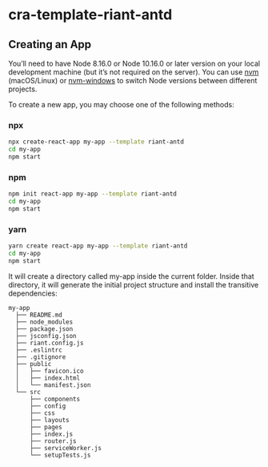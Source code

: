 # cra-template-riant-antd

## Creating an App

You’ll need to have Node 8.16.0 or Node 10.16.0 or later version on your local development machine (but it’s not required on the server). You can use [nvm](https://github.com/nvm-sh/nvm#installation) (macOS/Linux) or [nvm-windows](https://github.com/coreybutler/nvm-windows#node-version-manager-nvm-for-windows) to switch Node versions between different projects.

To create a new app, you may choose one of the following methods:

### npx

```bash
npx create-react-app my-app --template riant-antd
cd my-app
npm start
```

### npm
```bash
npm init react-app my-app --template riant-antd
cd my-app
npm start
```

### yarn
```bash
yarn create react-app my-app --template riant-antd
cd my-app
npm start
```

It will create a directory called my-app inside the current folder.
Inside that directory, it will generate the initial project structure and install the transitive dependencies:

```
my-app
  ├── README.md
  ├── node_modules
  ├── package.json
  ├── jsconfig.json
  ├── riant.config.js
  ├── .eslintrc
  ├── .gitignore
  ├── public
  │   ├── favicon.ico
  │   ├── index.html
  │   └── manifest.json
  └── src
      ├── components
      ├── config
      ├── css
      ├── layouts
      ├── pages
      ├── index.js
      ├── router.js
      ├── serviceWorker.js
      └── setupTests.js
```